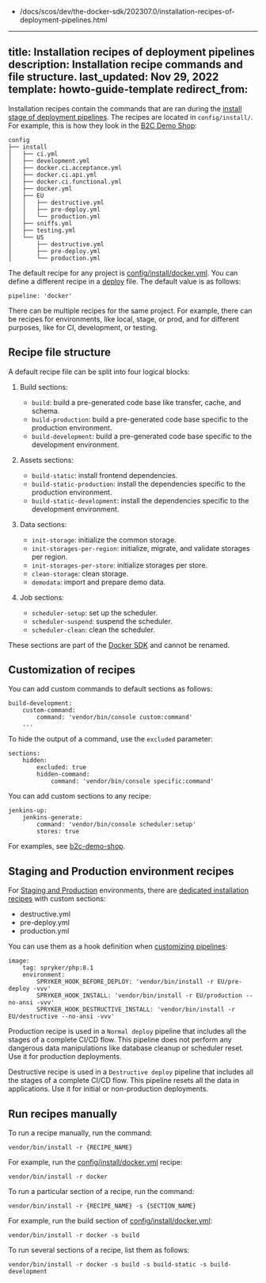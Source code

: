   - /docs/scos/dev/the-docker-sdk/202307.0/installation-recipes-of-deployment-pipelines.html
---
title: Installation recipes of deployment pipelines
description: Installation recipe commands and file structure.
last_updated: Nov 29, 2022
template: howto-guide-template
redirect_from:
---

Installation recipes contain the commands that are ran during the [install stage of deployment pipelines](/docs/ca/dev/configure-deployment-pipelines/deployment-pipelines.html#install-stage). The recipes are located in `config/install/`.  For example, this is how they look in the [B2C Demo Shop](https://github.com/spryker-shop/b2c-demo-shop/tree/master/config/install):

```
config
├── install
│   ├── ci.yml
│   ├── development.yml
│   ├── docker.ci.acceptance.yml
│   ├── docker.ci.api.yml
│   ├── docker.ci.functional.yml
│   ├── docker.yml
│   ├── EU
│   │   ├── destructive.yml
│   │   ├── pre-deploy.yml
│   │   └── production.yml
│   ├── sniffs.yml
│   ├── testing.yml
│   └── US
│       ├── destructive.yml
│       ├── pre-deploy.yml
│       └── production.yml
```

The default recipe for any project is [config/install/docker.yml](https://github.com/spryker-shop/b2c-demo-shop/blob/master/config/install/docker.yml). You can define a different recipe in a [deploy](/docs/scos/dev/the-docker-sdk/{{page.version}}/deploy-file/deploy-file.html) file. The default value is as follows:

```shell
pipeline: 'docker'
```

There can be multiple recipes for the same project. For example, there can be recipes for environments, like local, stage, or prod, and for different purposes, like for CI, development, or testing.

## Recipe file structure

A default recipe file can be split into four logical blocks:

1) Build sections:

    - `build`: build a pre-generated code base like transfer, cache, and schema.
    - `build-production`: build a pre-generated code base specific to the production environment.
    - `build-development`: build a pre-generated code base specific to the development environment.

2) Assets sections:

    - `build-static`: install frontend dependencies.
    - `build-static-production`: install the dependencies specific to the production environment.
    - `build-static-development`: install the dependencies specific to the development environment.

3) Data sections:

    - `init-storage`: initialize the common storage.
    - `init-storages-per-region`: initialize, migrate, and validate storages per region.
    - `init-storages-per-store`: initialize storages per store.
    - `clean-storage`: clean storage.
    - `demodata`: import and prepare demo data.

4) Job sections:

    - `scheduler-setup`:  set up the scheduler.
    - `scheduler-suspend`: suspend the scheduler.
    - `scheduler-clean`: clean the scheduler.

These sections are part of the [Docker SDK](/docs/scos/dev/the-docker-sdk/{{page.version}}/the-docker-sdk.html) and cannot be renamed.

## Customization of recipes

You can add custom commands to default sections as follows:

```shell
build-development:
    custom-command:
        command: 'vendor/bin/console custom:command'
    ...
```

To hide the output of a command, use the `excluded` parameter:

```shell
sections:
    hidden:
        excluded: true
        hidden-command:
            command: 'vendor/bin/console specific:command'
```

You can add custom sections to any recipe:

```shell
jenkins-up:
    jenkins-generate:
        command: 'vendor/bin/console scheduler:setup'
        stores: true
```

For examples, see [b2c-demo-shop](https://github.com/spryker-shop/b2c-demo-shop/blob/master/config/install/development.yml).

## Staging and Production environment recipes

For [Staging and Production](/docs/ca/dev/environments-overview.html) environments, there are [dedicated installation recipes](https://github.com/spryker-shop/b2c-demo-shop/tree/master/config/install/EU) with custom sections:

- destructive.yml
- pre-deploy.yml
- production.yml

You can use them as a hook definition when [customizing pipelines](/docs/ca/dev/configure-deployment-pipelines/customize-deployment-pipelines.html#adding-a-single-command-to-a-deployment-pipeline):

```shell
image:
    tag: spryker/php:8.1
    environment:
        SPRYKER_HOOK_BEFORE_DEPLOY: 'vendor/bin/install -r EU/pre-deploy -vvv'
        SPRYKER_HOOK_INSTALL: 'vendor/bin/install -r EU/production --no-ansi -vvv'
        SPRYKER_HOOK_DESTRUCTIVE_INSTALL: 'vendor/bin/install -r EU/destructive --no-ansi -vvv'
```

Production recipe is used in a `Normal deploy` pipeline that includes all the stages of a complete CI/CD flow. This pipeline does not perform any dangerous data manipulations like database cleanup or scheduler reset. Use it for production deployments.

Destructive recipe is used in a `Destructive deploy` pipeline that includes all the stages of a complete CI/CD flow. This pipeline resets all the data in applications. Use it for initial or non-production deployments.

## Run recipes manually

To run a recipe manually, run the command:

```shell
vendor/bin/install -r {RECIPE_NAME}
```

For example, run the [config/install/docker.yml](https://github.com/spryker-shop/b2c-demo-shop/blob/master/config/install/docker.yml) recipe:

```shell
vendor/bin/install -r docker
```

To run a particular section of a recipe, run the command:

```shell
vendor/bin/install -r {RECIPE_NAME} -s {SECTION_NAME}
```

For example, run the build section of [config/install/docker.yml](https://github.com/spryker-shop/b2c-demo-shop/blob/master/config/install/docker.yml):
```shell
vendor/bin/install -r docker -s build
```

To run several sections of a recipe, list them as follows:
```shell
vendor/bin/install -r docker -s build -s build-static -s build-development
```
